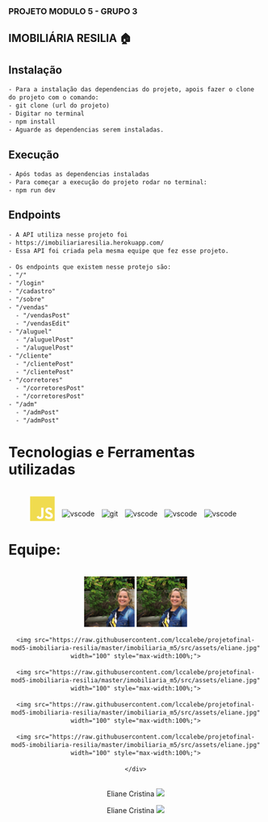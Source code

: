### PROJETO MODULO 5 - GRUPO 3
## IMOBILIÁRIA RESILIA :house:

## Instalação
    - Para a instalação das dependencias do projeto, apois fazer o clone do projeto com o comando:
    - git clone (url do projeto)
    - Digitar no terminal
    - npm install
    - Aguarde as dependencias serem instaladas.

## Execução
    - Após todas as dependencias instaladas
    - Para começar a execução do projeto rodar no terminal:
    - npm run dev

## Endpoints
    - A API utiliza nesse projeto foi 
    - https://imobiliariaresilia.herokuapp.com/
    - Essa API foi criada pela mesma equipe que fez esse projeto.
    
    - Os endpoints que existem nesse protejo são:
    - "/"
    - "/login"
    - "/cadastro"
    - "/sobre"
    - "/vendas"
      - "/vendasPost"
      - "/vendasEdit"
    - "/aluguel"
      - "/aluguelPost"
      - "/aluguelPost"
    - "/cliente"
      - "/clientePost"
      - "/clientePost"
    - "/corretores"
      - "/corretoresPost"
      - "/corretoresPost"
    - "/adm"
      - "/admPost"
      - "/admPost"

<div align="center">

</div>


#  Tecnologias e Ferramentas utilizadas

<div  align="center"><br>

<img  align="center"  alt="javaScript"  height="10%"  width="10%"  style="margin-right:10px"  src="https://raw.githubusercontent.com/devicons/devicon/master/icons/javascript/javascript-plain.svg">

<img  align="center"  alt="vscode"  height="10%"  width="10%"  style="margin-right:10px; margin-top:20px"  src="https://cdn.jsdelivr.net/gh/devicons/devicon/icons/nodejs/nodejs-original.svg"/>

<img  align="center"  alt="git"  height="10%"  width="10%"  style="margin-right:10px; margin-top:20px"  src="https://cdn.jsdelivr.net/gh/devicons/devicon/icons/git/git-original.svg"/>

<img  align="center"  alt="vscode"  height="10%"  width="10%"  style="margin-right:10px; margin-top:20px"  src="https://cdn.jsdelivr.net/gh/devicons/devicon/icons/vscode/vscode-original.svg"/>

<img  align="center"  alt="vscode"  height="10%"  width="10%"  style="margin-right:10px; margin-top:20px"  src="https://cdn.jsdelivr.net/gh/devicons/devicon/icons/react/react-original.svg"/>

<img  align="center"  alt="vscode"  height="10%"  width="10%"  style="margin-right:10px; margin-top:20px"  src="https://cdn.jsdelivr.net/gh/devicons/devicon/icons/heroku/heroku-plain.svg"/>

</div>


# Equipe:

<div  align="center"><br>

<img src="https://raw.githubusercontent.com/lccalebe/projetofinal-mod5-imobiliaria-resilia/master/imobiliaria_m5/src/assets/eliane.jpg" width="100" style="max-width:100%;">

<img src="https://raw.githubusercontent.com/lccalebe/projetofinal-mod5-imobiliaria-resilia/master/imobiliaria_m5/src/assets/eliane.jpg" width="100" style="max-width:100%;">
    
    <img src="https://raw.githubusercontent.com/lccalebe/projetofinal-mod5-imobiliaria-resilia/master/imobiliaria_m5/src/assets/eliane.jpg" width="100" style="max-width:100%;">
    
    <img src="https://raw.githubusercontent.com/lccalebe/projetofinal-mod5-imobiliaria-resilia/master/imobiliaria_m5/src/assets/eliane.jpg" width="100" style="max-width:100%;">
    
    <img src="https://raw.githubusercontent.com/lccalebe/projetofinal-mod5-imobiliaria-resilia/master/imobiliaria_m5/src/assets/eliane.jpg" width="100" style="max-width:100%;">
    
    <img src="https://raw.githubusercontent.com/lccalebe/projetofinal-mod5-imobiliaria-resilia/master/imobiliaria_m5/src/assets/eliane.jpg" width="100" style="max-width:100%;">
    
    </div>
    
<div  align="center"><br>
    Eliane Cristina
<a  href="https://github.com/JoceliaHora
"><img  src="https://img.icons8.com/material-outlined/24/000000/github.png"/>
</a>
    
Eliane Cristina
<a  href="https://github.com/JoceliaHora
"><img  src="https://img.icons8.com/material-outlined/24/000000/github.png"/>
</a>
</div>
